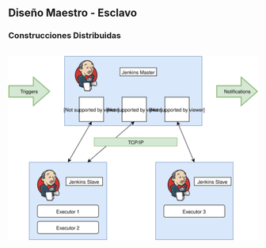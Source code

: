 ## Diseño Maestro - Esclavo
### Construcciones Distribuidas

<img src="media\svg\master-slave.svg" alt="Jenkins" style="margin: 15px 0px;
                                                            background: none;
                                                            border: 0;
                                                            box-shadow: none;">
